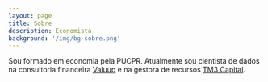 ```yaml
---
layout: page
title: Sobre
description: Economista
background: '/img/bg-sobre.png'
---
```

Sou formado em economia pela PUCPR. Atualmente sou cientista de dados na consultoria financeira [Valuup](https://www.valuup.com.br/) e na gestora de recursos [TM3 Capital](https://tm3.capital/pb/).
